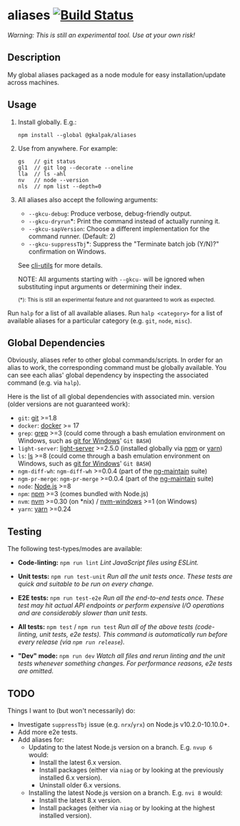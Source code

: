 # aliases [![Build Status][build-status-image]][build-status]

_Warning:_
_This is still an experimental tool._
_Use at your own risk!_


## Description

My global aliases packaged as a node module for easy installation/update across machines.


## Usage

1. Install globally. E.g.:

    ```shell
    npm install --global @gkalpak/aliases
    ```

2. Use from anywhere. For example:

    ```shell
    gs   // git status
    gl1  // git log --decorate --oneline
    lla  // ls -ahl
    nv   // node --version
    nls  // npm list --depth=0
    ```

3. All aliases also accept the following arguments:
    - `--gkcu-debug`: Produce verbose, debug-friendly output.
    - `--gkcu-dryrun`*: Print the command instead of actually running it.
    - `--gkcu-sapVersion`: Choose a different implementation for the command runner. (Default: 2)
    - `--gkcu-suppressTbj`*: Suppress the "Terminate batch job (Y/N)?" confirmation on Windows.

    See [cli-utils] for more details.

    NOTE: All arguments starting with `--gkcu-` will be ignored when substituting input arguments or
    determining their index.

    <sub>(*): This is still an experimental feature and not guaranteed to work as expected.</sub>

Run `halp` for a list of all available aliases.
Run `halp <category>` for a list of available aliases for a particular category (e.g. `git`, `node`,
`misc`).


## Global Dependencies

Obviously, aliases refer to other global commands/scripts. In order for an alias to work, the
corresponding command must be globally available. You can see each alias' global dependency by
inspecting the associated command (e.g. via `halp`).

Here is the list of all global dependencies with associated min. version (older versions are not guaranteed work):

- `git`: [git] >=1.8
- `docker`: [docker] >= 17
- `grep`: [grep] >=3 (could come through a bash emulation environment on Windows, such as [git for
    Windows][git-win]' `Git BASH`)
- `light-server`: [light-server] >=2.5.0 (installed globally via [npm] or [yarn])
- `ls`: [ls] >=8 (could come through a bash emulation environment on Windows, such as [git for
    Windows][git-win]' `Git BASH`)
- `ngm-diff-wh`: `ngm-diff-wh` >=0.0.4 (part of the [ng-maintain] suite)
- `ngm-pr-merge`: `ngm-pr-merge` >=0.0.4 (part of the [ng-maintain] suite)
- `node`: [Node.js][node] >=8
- `npm`: [npm] >=3 (comes bundled with Node.js)
- `nvm`: [nvm] >=0.30 (on *nix) / [nvm-windows][nvm-win] >=1 (on Windows)
- `yarn`: [yarn] >=0.24

## Testing

The following test-types/modes are available:

- **Code-linting:** `npm run lint`
  _Lint JavaScript files using ESLint._

- **Unit tests:** `npm run test-unit`
  _Run all the unit tests once. These tests are quick and suitable to be run on every change._

- **E2E tests:** `npm run test-e2e`
  _Run all the end-to-end tests once. These test may hit actual API endpoints or perform expensive
  I/O operations and are considerably slower than unit tests._

- **All tests:** `npm test` / `npm run test`
  _Run all of the above tests (code-linting, unit tests, e2e tests). This command is automatically
  run before every release (via `npm run release`)._

- **"Dev" mode:** `npm run dev`
  _Watch all files and rerun linting and the unit tests whenever something changes. For performance
  reasons, e2e tests are omitted._

## TODO

Things I want to (but won't necessarily) do:

- Investigate `suppressTbj` issue (e.g. `nrx`/`yrx`) on Node.js v10.2.0-10.10.0+.
- Add more e2e tests.
- Add aliases for:
  - Updating to the latest Node.js version on a branch. E.g. `nvup 6` would:
    - Install the latest 6.x version.
    - Install packages (either via `niag` or by looking at the previously installed 6.x version).
    - Uninstall older 6.x versions.
  - Installing the latest Node.js version on a branch. E.g. `nvi 8` would:
    - Install the latest 8.x version.
    - Install packages (either via `niag` or by looking at the highest installed version).


[build-status]: https://travis-ci.org/gkalpak/aliases
[build-status-image]: https://travis-ci.org/gkalpak/aliases.svg?branch=master
[cli-utils]: https://www.npmjs.com/package/@gkalpak/cli-utils
[docker]: https://www.docker.com/
[git]: https://git-scm.com/
[git-win]: https://git-for-windows.github.io/
[grep]: https://en.wikipedia.org/wiki/Grep
[light-server]: https://www.npmjs.com/package/light-server
[ls]: https://en.wikipedia.org/wiki/Ls
[ng-maintain]: https://www.npmjs.com/package/@gkalpak/ng-maintain
[node]: https://nodejs.org/en/
[npm]: https://www.npmjs.com/
[nvm]: https://github.com/creationix/nvm
[nvm-win]: https://github.com/coreybutler/nvm-windows
[yarn]: https://yarnpkg.com/lang/en/
